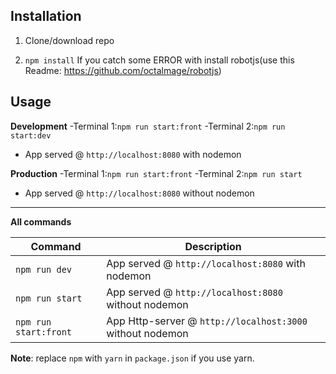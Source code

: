 ## Installation

1. Clone/download repo

2. `npm install`
   If you catch some ERROR with install robotjs(use this Readme: https://github.com/octalmage/robotjs)

## Usage

**Development**
-Terminal 1:`npm run start:front`
-Terminal 2:`npm run start:dev`

- App served @ `http://localhost:8080` with nodemon

**Production**
-Terminal 1:`npm run start:front`
-Terminal 2:`npm run start`

- App served @ `http://localhost:8080` without nodemon

---

**All commands**

| Command               | Description                                               |
| --------------------- | --------------------------------------------------------- |
| `npm run dev`         | App served @ `http://localhost:8080` with nodemon         |
| `npm run start`       | App served @ `http://localhost:8080` without nodemon      |
| `npm run start:front` | App Http-server @ `http://localhost:3000` without nodemon |

**Note**: replace `npm` with `yarn` in `package.json` if you use yarn.
